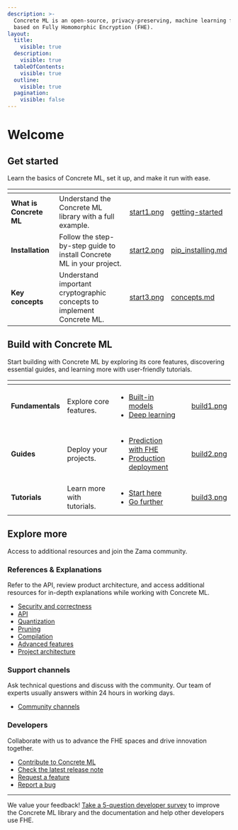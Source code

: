 ```yaml
---
description: >-
  Concrete ML is an open-source, privacy-preserving, machine learning framework
  based on Fully Homomorphic Encryption (FHE).
layout:
  title:
    visible: true
  description:
    visible: true
  tableOfContents:
    visible: true
  outline:
    visible: true
  pagination:
    visible: false
---
```


# Welcome

## Get started

Learn the basics of Concrete ML, set it up, and make it run with ease.

<table data-view="cards"><thead><tr><th></th><th></th><th data-hidden data-card-cover data-type="files"></th><th data-hidden data-card-target data-type="content-ref"></th></tr></thead><tbody><tr><td><strong>What is Concrete ML</strong></td><td>Understand the Concrete ML library with a full example.</td><td><a href="docs/.gitbook/assets/start1.png">start1.png</a></td><td><a href="docs/getting-started/">getting-started</a></td></tr><tr><td><strong>Installation</strong></td><td>Follow the step-by-step guide to install Concrete ML in your project.</td><td><a href="docs/.gitbook/assets/start2.png">start2.png</a></td><td><a href="docs/getting-started/pip_installing.md">pip_installing.md</a></td></tr><tr><td><strong>Key concepts</strong></td><td>Understand important cryptographic concepts to implement Concrete ML.</td><td><a href="docs/.gitbook/assets/start3.png">start3.png</a></td><td><a href="docs/getting-started/concepts.md">concepts.md</a></td></tr></tbody></table>

## Build with Concrete ML

Start building with Concrete ML by exploring its core features, discovering essential guides, and learning more with user-friendly tutorials.

<table data-view="cards"><thead><tr><th></th><th></th><th></th><th data-hidden data-card-target data-type="content-ref"></th><th data-hidden data-card-cover data-type="files"></th></tr></thead><tbody><tr><td><strong>Fundamentals</strong></td><td>Explore core features.</td><td><ul><li><a href="docs/tutorials/ml_examples.md">Built-in models</a></li><li><a href="docs/tutorials/dl_examples.md">Deep learning</a></li></ul></td><td></td><td><a href="docs/.gitbook/assets/build1.png">build1.png</a></td></tr><tr><td><strong>Guides</strong></td><td>Deploy your projects.</td><td><ul><li><a href="docs/guides/prediction_with_fhe.md">Prediction with FHE</a></li><li><a href="docs/guides/client_server.md">Production deployment</a></li></ul></td><td></td><td><a href="docs/.gitbook/assets/build2.png">build2.png</a></td></tr><tr><td><strong>Tutorials</strong></td><td>Learn more with tutorials.</td><td><ul><li><a href="docs/tutorials/showcase.md#start-here">Start here</a></li><li><a href="docs/tutorials/showcase.md#go-further">Go further</a></li></ul></td><td></td><td><a href="docs/.gitbook/assets/build3.png">build3.png</a></td></tr></tbody></table>

## Explore more

Access to additional resources and join the Zama community.

### References & Explanations

Refer to the API, review product architecture, and access additional resources for in-depth explanations while working with Concrete ML.

* [Security and correctness](docs/explanations/security_and_correctness.md)
* [API](docs/references/api/)
* [Quantization](docs/explanations/quantization.md)
* [Pruning](docs/explanations/pruning.md)
* [Compilation](docs/explanations/compilation.md)
* [Advanced features](docs/explanations/advanced_features.md)
* [Project architecture](docs/explanations/inner-workings/)

### Support channels

Ask technical questions and discuss with the community. Our team of experts usually answers within 24 hours in working days.

* [Community channels](https://zama.ai/community-channels)

### Developers

Collaborate with us to advance the FHE spaces and drive innovation together.

* [Contribute to Concrete ML](docs/developer/contributing.md)
* [Check the latest release note](https://github.com/zama-ai/concrete-ml/releases)
* [Request a feature](https://github.com/zama-ai/concrete-ml/issues/new?assignees=\&labels=feature\&projects=\&template=feature_request.md)
* [Report a bug](https://github.com/zama-ai/concrete-ml/issues/new?assignees=\&labels=bug\&projects=\&template=bug_report.md)

***

We value your feedback! [Take a 5-question developer survey](http://zama.ai/developer-survey) to improve the Concrete ML library and the documentation and help other developers use FHE.
